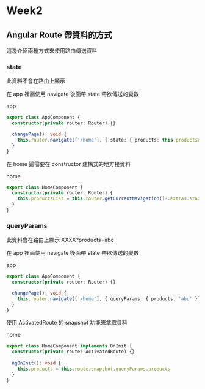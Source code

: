 # Week2

## Angular Route 帶資料的方式 

這邊介紹兩種方式來使用路由傳送資料

### state

此資料不會在路由上顯示

在 app 裡面使用 navigate 後面帶 state 帶欲傳送的變數

app
```ts
export class AppComponent {
  constructor(private router: Router) {}

  changePage(): void {
    this.router.navigate(['/home'], { state: { products: this.productsList }});
  }
}
```
在 home 這需要在 constructor 建構式的地方接資料

home
```ts
export class HomeComponent {
  constructor(private router: Router) {
    this.productsList = this.router.getCurrentNavigation()?.extras.state?.products;
  }
}
```

### queryParams

此資料會在路由上顯示 XXXX?products=abc

在 app 裡面使用 navigate 後面帶 state 帶欲傳送的變數

app
```ts
export class AppComponent {
  constructor(private router: Router) {}

  changePage(): void {
    this.router.navigate(['/home'], { queryParams: { products: 'abc' }});
  }
}
```

使用 ActivatedRoute 的 snapshot 功能來拿取資料

home
```ts
export class HomeComponent implements OnInit {
  constructor(private route: ActivatedRoute) {}
  
  ngOnInit(): void {
    this.products = this.route.snapshot.queryParams.products
  }
}
```
